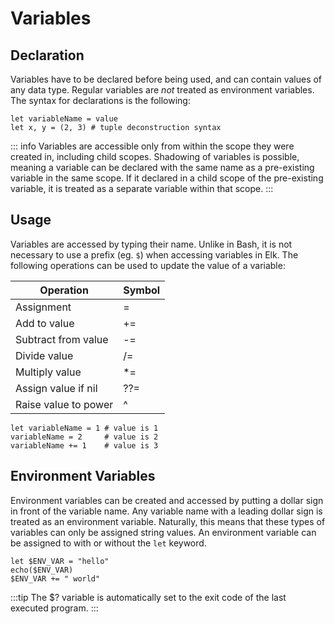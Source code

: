 # Variables

## Declaration

Variables have to be declared before being used, and can contain values of any 
data type. Regular variables are _not_ treated as environment variables. The 
syntax for declarations is the following:

```elk
let variableName = value
let x, y = (2, 3) # tuple deconstruction syntax
```

::: info
Variables are accessible only from within the scope they were created in, 
including child scopes. Shadowing of variables is possible, meaning a variable 
can be declared with the same name as a pre-existing variable in the same 
scope. If it declared in a child scope of the pre-existing variable, it is 
treated as a separate variable within that scope.
:::

## Usage

Variables are accessed by typing their name. Unlike in Bash, it is not 
necessary to use a prefix (eg. `$`) when accessing variables in Elk. The 
following operations can be used to update the value of a variable:

| Operation            | Symbol |
|----------------------| ------ |
| Assignment           | =      |
| Add to value         | +=     |
| Subtract from value  | -=     |
| Divide value         | /=     |
| Multiply value       | \*=    |
| Assign value if nil  | ??=    |
| Raise value to power | ^      |

```elk
let variableName = 1 # value is 1
variableName = 2     # value is 2
variableName += 1    # value is 3
```

## Environment Variables

Environment variables can be created and accessed by putting a dollar sign in 
front of the variable name. Any variable name with a leading dollar sign is 
treated as an environment variable. Naturally, this means that these types of 
variables can only be assigned string values. An environment variable can
be assigned to with or without the `let` keyword.

```elk
let $ENV_VAR = "hello"
echo($ENV_VAR)
$ENV_VAR += " world"
```

:::tip
The $? variable is automatically set to the exit code of the last
executed program.
:::